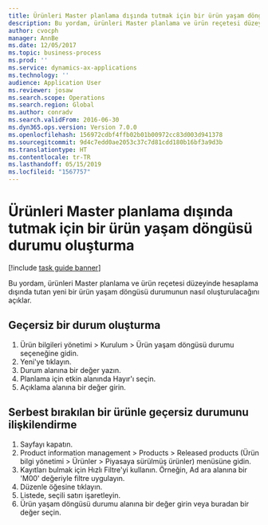 ```yaml
---
title: Ürünleri Master planlama dışında tutmak için bir ürün yaşam döngüsü durumu oluşturma
description: Bu yordam, ürünleri Master planlama ve ürün reçetesi düzeyinde hesaplama dışında tutan yeni bir ürün yaşam döngüsü durumunun nasıl oluşturulacağını açıklar.
author: cvocph
manager: AnnBe
ms.date: 12/05/2017
ms.topic: business-process
ms.prod: ''
ms.service: dynamics-ax-applications
ms.technology: ''
audience: Application User
ms.reviewer: josaw
ms.search.scope: Operations
ms.search.region: Global
ms.author: conradv
ms.search.validFrom: 2016-06-30
ms.dyn365.ops.version: Version 7.0.0
ms.openlocfilehash: 156972cdbf4ffb02b01b00972cc83d003d941378
ms.sourcegitcommit: 9d4c7edd0ae2053c37c7d81cdd180b16bf3a9d3b
ms.translationtype: HT
ms.contentlocale: tr-TR
ms.lasthandoff: 05/15/2019
ms.locfileid: "1567757"
---
```

# <a name="create-a-product-lifecycle-state-to-exclude-products-from-master-planning"></a>Ürünleri Master planlama dışında tutmak için bir ürün yaşam döngüsü durumu oluşturma

[!include [task guide banner](../../includes/task-guide-banner.md)]

Bu yordam, ürünleri Master planlama ve ürün reçetesi düzeyinde hesaplama dışında tutan yeni bir ürün yaşam döngüsü durumunun nasıl oluşturulacağını açıklar.


## <a name="create-an-obsolete-state"></a>Geçersiz bir durum oluşturma
1. Ürün bilgileri yönetimi > Kurulum > Ürün yaşam döngüsü durumu seçeneğine gidin.
2. Yeni'ye tıklayın.
3. Durum alanına bir değer yazın.
4. Planlama için etkin alanında Hayır'ı seçin.
5. Açıklama alanına bir değer girin.

## <a name="associate-the-obsolete-state-to-a-released-product"></a>Serbest bırakılan bir ürünle geçersiz durumunu ilişkilendirme
1. Sayfayı kapatın.
2. Product information management > Products > Released products (Ürün bilgi yönetimi > Ürünler > Piyasaya sürülmüş ürünler) menüsüne gidin.
3. Kayıtları bulmak için Hızlı Filtre'yi kullanın. Örneğin, Ad ara alanına bir 'M00' değeriyle filtre uygulayın.
4. Düzenle öğesine tıklayın.
5. Listede, seçili satırı işaretleyin.
6. Ürün yaşam döngüsü durumu alanına bir değer girin veya buradan bir değer seçin.

